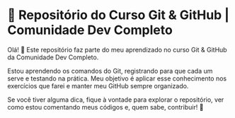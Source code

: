 # 📌 Repositório do Curso Git & GitHub | Comunidade Dev Completo
Olá! 👋 Este repositório faz parte do meu aprendizado no curso Git & GitHub da Comunidade Dev Completo.

Estou aprendendo os comandos do Git, registrando para que cada um serve e testando na prática. Meu objetivo é aplicar esse conhecimento nos exercícios que farei e manter meu GitHub sempre organizado.

Se você tiver alguma dica, fique à vontade para explorar o repositório, ver como estou comentando meus códigos e, quem sabe, contribuir! 🚀
